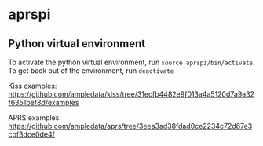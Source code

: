 # aprspi

## Python virtual environment

To activate the python virtual environment, run `source aprspi/bin/activate`. To get back out of the environment, run `deactivate`

Kiss examples: 
https://github.com/ampledata/kiss/tree/31ecfb4482e9f013a4a5120d7a9a32f6351bef8d/examples

APRS examples: 
https://github.com/ampledata/aprs/tree/3eea3ad38fdad0ce2234c72d67e3cbf3dce0de4f